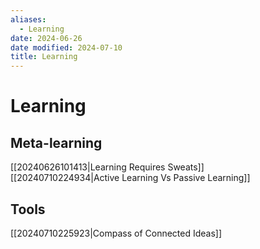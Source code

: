```yaml
---
aliases:
  - Learning
date: 2024-06-26
date modified: 2024-07-10
title: Learning
---
```


# Learning

## Meta-learning

[[20240626101413|Learning Requires Sweats]]  
[[20240710224934|Active Learning Vs Passive Learning]]

## Tools

[[20240710225923|Compass of Connected Ideas]]
